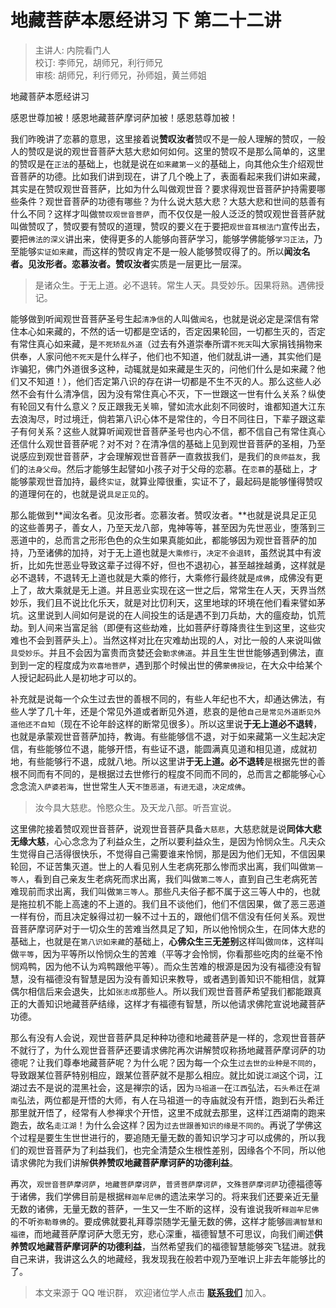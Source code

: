# 地藏菩萨本愿经讲习 下 第二十二讲

> 主讲人: 内院看门人 <br />
> 校订: 李师兄，胡师兄，利行师兄 <br />
> 审核: 胡师兄，利行师兄，孙师姐，黄兰师姐 <br />

地藏菩萨本愿经讲习

感恩世尊加被！感恩地藏菩萨摩诃萨加被！感恩慈尊加被！

我们昨晚讲了恋慕的意思，这里接着说**赞叹汝者**赞叹不是一般人理解的赞叹，一般人的赞叹是说的观世音菩萨大慈大悲如何如何。这里的赞叹不是那么简单的，这里的赞叹是在`正法`的基础上，也就是说在`如来藏第一义`的基础上，向其他众生介绍观世音菩萨的功德。比如我们讲到现在，讲了几个晚上了，表面看起来我们讲如来藏，其实是在赞叹观世音菩萨，比如为什么叫做观世音？要求得观世音菩萨护持需要哪些条件？观世音菩萨的功德有哪些？为什么说大慈大悲？大慈大悲和世间的慈善有什么不同？这样才叫做`赞叹观世音菩萨`，而不仅仅是一般人泛泛的赞叹观世音菩萨就叫做赞叹了，赞叹要有赞叹的道理，赞叹的要义在于要把`观世音耳根法门`宣传出去，要把`佛法的深义`讲出来，使得更多的人能够向菩萨学习，能够学佛能够`学习正法`，乃至能够`实证如来藏`，而这样的赞叹肯定不是一般人能够赞叹得了的。所以**闻汝名者。见汝形者。恋慕汝者。赞叹汝者**实质是一层更比一层深。

> 是诸众生。于无上道。必不退转。常生人天。具受妙乐。因果将熟。遇佛授记。

能够做到听闻观世音菩萨圣号生起`清净信`的人叫做`闻名`，也就是说必定是深信有常住本心如来藏的，不然的话一切都是空话的，否定因果轮回，一切都生灭的，否定有常住真心如来藏，是`不死矫乱外道`（过去有外道崇奉所谓`不死天`叫大家捐钱捐物来供奉，人家问他`不死天`是什么样子，他们也不知道，他们就乱讲一通，其实他们是诈骗犯，佛门外道很多这种，动辄就是如来藏是生灭的，问他们什么是如来藏？他们又不知道！），他们否定第八识的存在讲一切都是不生不灭的人。那么这些人必然不会有什么清净信，因为没有常住真心不灭，下一世跟这一世有什么关系？纵使有轮回又有什么意义？反正跟我无关嘛，譬如流水此刻不同彼时，谁都知道大江东去浪淘尽，时过境迁，倘若第八识心体不是常住的，今日不同往日，下辈子跟这辈子有何关系？这些人就算听闻观世音菩萨圣号也内心不信，都不信自己有常住真心还信什么观世音菩萨呢？对不对？在清净信的基础上见到观世音菩萨的圣相，乃至说感应到观世音菩萨，才会理解观世音菩萨一直救拔我们，是我们的`良师益友`，我们的`法身父母`。然后才能够生起譬如小孩子对于父母的恋慕。在`恋慕`的基础上，才能够蒙观世音加持，最终`实证`，就算业障很重，实证不了，最起码是能够懂得赞叹的道理何在的，也就是说`具足正见`的。

那么能做到**闻汝名者。见汝形者。恋慕汝者。赞叹汝者。**也就是说具足正见的这些善男子，善女人，乃至天龙八部，鬼神等等，甚至因为先世恶业，堕落到三恶道中的，总而言之形形色色的众生如果真能如此，都能够因为观世音菩萨的加持，乃至诸佛的加持，对于无上道也就是`大乘修行`，`决定不会退转`，虽然说其中有波折，比如先世恶业导致这辈子过得不好，但也不退初心，甚至越挫越勇，这样就是必不退转，不退转无上道也就是大乘的修行，大乘修行最终就是`成佛`，成佛没有更上了，故大乘就是无上道。并且恶业实现在这一世之后，常常生在人天，天界当然妙乐，我们且不说比化乐天，就是对比忉利天，这里地球的环境在他们看来譬如茅坑。这里说到人间如何是说的在人间投生的话是遇不到刀兵劫，大的瘟疫劫，饥荒劫。到人间来当富足翁（即便有这些劫难，比如菩萨纡尊降贵往生到这里，这些灾难也不会到菩萨头上）。当然这样对比在灾难劫出现的人，对比一般的人来说叫做`具受妙乐`。并且不会因为富贵而贪婪还会`勤求佛道`。并且生生世世能够遇到佛法，直到到一定的程度成为`欢喜地菩萨`，遇到那个时候出世的佛`蒙佛授记`，在大众中给某个人授记起码此人是初地才可以的。

补充就是说每一个众生过去世的善根不同的，有些人年纪也不大，却通达佛法，有些人学了几十年，还是个常见外道或者断见外道，悲哀的是他`自己是常见外道断见外道他还不自知`（现在不论年龄这样的断常见很多）。所以这里说**于无上道必不退转**，也就是承蒙观世音菩萨加持，教诲。有些能够信不退，对于如来藏第一义生起决定信，有些能够位不退，能够开悟，有些证不退，能圆满真见道和相见道，成就初地，有些能够行不退，成就八地。所以这里讲**于无上道。必不退转**是根据先世的善根不同而有不同的，是根据过去世修行的程度不同而不同的，总而言之都能够心心念念流`入萨婆若海`，世世常生人天`不堕恶道`，`有进无退`，`决定成佛`。

> 汝今具大慈悲。怜愍众生。及天龙八部。听吾宣说。

这里佛陀接着赞叹观世音菩萨，说观世音菩萨具备`大慈悲`，大慈悲就是说**同体大悲无缘大慈**，心心念念为了利益众生，之所以要利益众生，是因为怜悯众生。凡夫众生觉得自己活得很快乐，不觉得自己需要谁来怜悯，那是因为他们无知，不信因果轮回，不证苦集灭道。世上的人看见别人生老病死那么惨而求出离，我们叫做`第一等人`，看到自己亲友生老病死而求出离，我们叫做`第二等人`，直到自己生老病死苦难现前而求出离，我们叫做`第三等人`。那些凡夫俗子都不属于这三等人中的，也就是拖拉机不能上高速的不上道的。我们且不谈他们，他们不信因果，做了恶三恶道一样有份，而且决定躲得过初一躲不过十五的，跟他们信不信没有任何关系。观世音菩萨摩诃萨对于一切众生的苦难当然具足了知，所以他怜悯众生，在同体大悲的基础上，也就是在`第八识如来藏`的基础上，**心佛众生三无差别**这样叫做`同体`，这样叫做`平等`，因为平等所以怜悯众生的苦难（平等才会怜悯，你看那些吃肉的丝毫不怜悯鸡鸭，因为他不认为鸡鸭跟他平等）。而众生苦难的根源是因为没有福德没有智慧，没有福德没有智慧是因为没有善知识来教导，或者遇到善知识不能相信，就算偶尔相信后来会退失，比如`张志成`那些人。所以我们观世音菩萨希望我们都能跟真正的大善知识地藏菩萨结缘，这样才有福德有智慧，所以他请求佛陀宣说地藏菩萨功德。

那么有没有人会说，观世音菩萨具足种种功德和地藏菩萨是一样的，念观世音菩萨不就行了，为什么观世音菩萨还要请求佛陀再次讲解赞叹称扬地藏菩萨摩诃萨的功德呢？让我们尊奉地藏菩萨呢？为什么呢？因为每一个众生`过去世的业种是不同的`，导致跟某位菩萨特别相应，跟某位菩萨就不是那么相应。就比如说`江湖`这个词，江湖过去不是说的混黑社会，这是禅宗的话，因为`马祖道一`在`江西`弘法，`石头希迁`在`湖南`弘法，两位都是开悟的大师，有人在马祖道一的寺庙就没有开悟，跑到石头希迁那里就开悟了，经常有人参禅求个开悟，这里不成就去那里，这样江西湖南的跑来跑去，故名`走江湖`！为什么会这样？因为`过去世跟善知识的缘是不同的`。再说了学佛这个过程是要生生世世进行的，要追随无量无数的善知识学习才可以成佛的，所以我们的观世音菩萨为了利益我们，也完全清楚众生根性差别，因缘各个不同，所以他请求佛陀为我们讲解**供养赞叹地藏菩萨摩诃萨的功德利益**。

再次，`观世音菩萨摩诃萨`，`地藏菩萨摩诃萨`，`普贤菩萨摩诃萨`，`文殊菩萨摩诃萨`功德福德等于诸佛，我们学佛目前是根据`释迦牟尼佛`的遗法来学习的。将来我们还要亲近无量无数的诸佛，无量无数的菩萨，一生又一生不断的这样，没有谁说我听`释迦牟尼佛`的不听`弥勒尊佛`的。要成佛就要礼拜尊崇随学无量无数的佛，这样才能够`圆满智慧和福德`，而地藏菩萨摩诃萨大愿无穷，悲心深重，福德智慧不可思议，向我们阐述**供养赞叹地藏菩萨摩诃萨的功德利益**，当然希望我们的福德智慧能够突飞猛进。就我自己来讲，我讲这么久的地藏经，我发现我在般若中观乃至唯识上非去年能够比的了。

> 本文来源于 QQ 唯识群， 欢迎诸位学人点击 **[联系我们](https://mp.weixin.qq.com/s/lZCfWjmLjgNR165Tx4_bCQ)** 加入。
